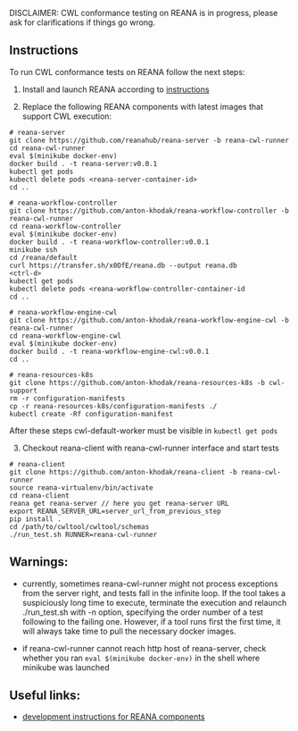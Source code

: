 DISCLAIMER: CWL conformance testing on REANA is in progress, please ask for clarifications if things go wrong.

## Instructions


To run CWL conformance tests on REANA follow the next steps:

1) Install and launch REANA according to [instructions](http://reana.readthedocs.io/en/latest/gettingstarted.html)

2) Replace the following REANA components with latest images that support CWL execution:




```
# reana-server
git clone https://github.com/reanahub/reana-server -b reana-cwl-runner
cd reana-cwl-runner
eval $(minikube docker-env)
docker build . -t reana-server:v0.0.1
kubectl get pods
kubectl delete pods <reana-server-container-id>
cd ..
```

```
# reana-workflow-controller
git clone https://github.com/anton-khodak/reana-workflow-controller -b reana-cwl-runner
cd reana-workflow-controller 
eval $(minikube docker-env)
docker build . -t reana-workflow-controller:v0.0.1
minikube ssh
cd /reana/default
curl https://transfer.sh/x0OfE/reana.db --output reana.db
<ctrl-d>
kubectl get pods
kubectl delete pods <reana-workflow-controller-container-id
cd ..
```

```
# reana-workflow-engine-cwl
git clone https://github.com/anton-khodak/reana-workflow-engine-cwl -b reana-cwl-runner
cd reana-workflow-engine-cwl
eval $(minikube docker-env)
docker build . -t reana-workflow-engine-cwl:v0.0.1
cd ..
```

```
# reana-resources-k8s
git clone https://github.com/anton-khodak/reana-resources-k8s -b cwl-support
rm -r configuration-manifests
cp -r reana-resources-k8s/configuration-manifests ./
kubectl create -Rf configuration-manifest
```

 After these steps cwl-default-worker must be visible in `kubectl get pods`


3) Checkout reana-client with reana-cwl-runner interface and start tests




```
# reana-client
git clone https://github.com/anton-khodak/reana-client -b reana-cwl-runner
source reana-virtualenv/bin/activate
cd reana-client
reana get reana-server // here you get reana-server URL
export REANA_SERVER_URL=server_url_from_previous_step
pip install .
cd /path/to/cwltool/cwltool/schemas
./run_test.sh RUNNER=reana-cwl-runner
```

## Warnings:

* currently, sometimes reana-cwl-runner might not process exceptions from the server right, and tests fall in the infinite loop. If the tool takes a suspiciously long time to execute, terminate the execution and relaunch ./run_test.sh with -n option, specifying the order number of a test following to the failing one. However, if a tool runs first the first time, it will always take time to pull the necessary docker images.

* if reana-cwl-runner cannot reach http host of reana-server, check whether you ran `eval $(minikube docker-env)` in
the shell where minikube was launched


## Useful links:

* [development instructions for REANA components](https://github.com/reanahub/reana/issues/16)
